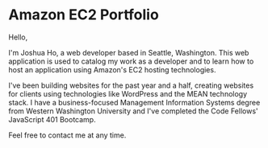 # Amazon EC2 Portfolio
Hello,

I'm Joshua Ho, a web developer based in Seattle, Washington.  This web
application is used to catalog my work as a developer and to learn how to host
an application using Amazon's EC2 hosting technologies.

I've been building websites for the past year and a half, creating websites for
clients using technologies like WordPress and the MEAN technology stack. I have
a business-focused Management Information Systems degree from Western Washington
University and I've completed the Code Fellows' JavaScript 401 Bootcamp.

Feel free to contact me at any time.

